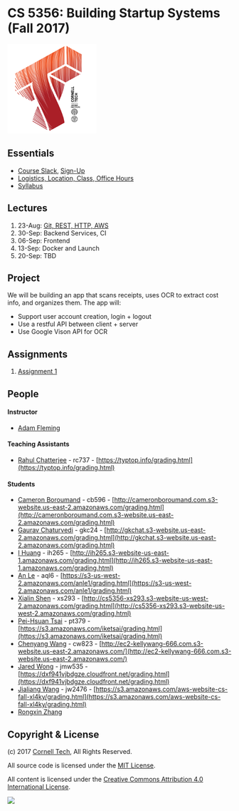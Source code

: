CS 5356: Building Startup Systems (Fall 2017)
===============================================

![Cornell Tech](images/CT_logo1.png)

Essentials
----------

* [Course Slack](https://ct-cs5356-fall2017.slack.com), [Sign-Up](https://ct-cs5356-fall2017.slack.com/signup)
* [Logistics, Location, Class, Office Hours](course/logistics.md)
* [Syllabus](course/syllabus.md)

Lectures
--------

1.  23-Aug: [Git, REST, HTTP, AWS](lectures/lecture-01.md)
2.  30-Sep: Backend Services, CI
3.  06-Sep: Frontend         
4.  13-Sep: Docker and Launch
5.  20-Sep: TBD              


Project
--------

We will be building an app that scans receipts, uses OCR to extract cost info, and organizes them.  The app will:
* Support user account creation, login + logout
* Use a restful API between client + server
* Use Google Vison API for OCR

Assignments
----------
1. [Assignment 1](assignments/a1/a1.md)

People
------

#### Instructor

* [Adam Fleming](people/adam-fleming.md)


#### Teaching Assistants

* [Rahul Chatterjee](people/rahul-chatterjee.md) - rc737 - [https://typtop.info/grading.html](https://typtop.info/grading.html)


#### Students
<!-- Please keep in Alpha order -->
* [Cameron Boroumand](people/cameron-boroumand.md) - cb596 - [http://cameronboroumand.com.s3-website.us-east-2.amazonaws.com/grading.html](http://cameronboroumand.com.s3-website.us-east-2.amazonaws.com/grading.html)
* [Gaurav Chaturvedi](people/gaurav-chaturvedi.md) - gkc24 - [http://gkchat.s3-website.us-east-2.amazonaws.com/grading.html](http://gkchat.s3-website.us-east-2.amazonaws.com/grading.html)
* [I Huang](people/i-huang.md) - ih265 - [http://ih265.s3-website-us-east-1.amazonaws.com/grading.html](http://ih265.s3-website-us-east-1.amazonaws.com/grading.html)
* [An Le](people/an-le.md) - aql6 - [https://s3-us-west-2.amazonaws.com/anle1/grading.html](https://s3-us-west-2.amazonaws.com/anle1/grading.html)
* [Xialin Shen](people/spark-shen.md) - xs293 - [http://cs5356-xs293.s3-website-us-west-2.amazonaws.com/grading.html](http://cs5356-xs293.s3-website-us-west-2.amazonaws.com/grading.html)
* [Pei-Hsuan Tsai](people/peihsuan-tsai.md) - pt379 - [https://s3.amazonaws.com/iketsai/grading.html](https://s3.amazonaws.com/iketsai/grading.html) 
* [Chenyang Wang](people/chenyang-wang.md) - cw823 - [http://ec2-kellywang-666.com.s3-website.us-east-2.amazonaws.com/](http://ec2-kellywang-666.com.s3-website.us-east-2.amazonaws.com/)  
* [Jared Wong](people/jared-wong.md) - jmw535 - [https://dxf941vjbdgze.cloudfront.net/grading.html](https://dxf941vjbdgze.cloudfront.net/grading.html)
* [Jialiang Wang](people/jialiang-wang.md) - jw2476 - [https://s3.amazonaws.com/aws-website-cs-fall-xl4ky/grading.html](https://s3.amazonaws.com/aws-website-cs-fall-xl4ky/grading.html)
* [Rongxin Zhang](people/rongxin-zhang.md)

Copyright & License
-------------------

(c) 2017 [Cornell Tech](http://www.cs.cornell.edu), All Rights Reserved.

All source code is licensed under the [MIT License](MIT-LICENSE.txt).

All content is licensed under the [Creative Commons Attribution 4.0 International License](CC-BY-4.0-LICENSE.txt).

<a href='https://creativecommons.org/licenses/by/4.0'>![](https://i.creativecommons.org/l/by/4.0/88x31.png)</a>
